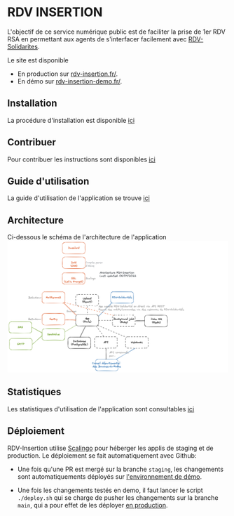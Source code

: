 # RDV INSERTION

L'objectif de ce service numérique public est de faciliter la prise de 1er RDV RSA en permettant aux agents
de s'interfacer facilement avec [RDV-Solidarites](https://github.com/betagouv/rdv-solidarites.fr).

Le site est disponible

- En production sur [rdv-insertion.fr/](https://rdv-insertion.fr/).
- En démo sur [rdv-insertion-demo.fr/](https://rdv-insertion-demo.fr/).

## Installation

La procédure d'installation est disponible [ici](https://github.com/betagouv/rdv-insertion/blob/staging/docs/INSTALL.md)

## Contribuer

Pour contribuer les instructions sont disponibles [ici](https://github.com/betagouv/rdv-insertion/blob/staging/docs/CONTRIBUTE.md)

## Guide d'utilisation

La guide d'utilisation de l'application se trouve [ici](https://rdv-insertion.gitbook.io/guide-dutilisation-rdv-insertion/)

## Architecture

Ci-dessous le schéma de l'architecture de l'application ![schema rdv-insertion](https://github.com/betagouv/rdv-insertion/blob/staging/docs/architecture_rdv-insertion.png)

## Statistiques

Les statistiques d'utilisation de l'application sont consultables [ici](https://rdv-insertion.fr/stats)

## Déploiement

RDV-Insertion utilise [Scalingo](https://scalingo.com/) pour héberger les applis de staging et de production. Le déploiement se fait automatiquement avec Github:

- Une fois qu'une PR est mergé sur la branche `staging`, les changements sont automatiquements déployés sur [l'environnement de démo](https://www.rdv-insertion-demo.fr).

- Une fois les changements testés en demo, il faut lancer le script `./deploy.sh` qui se charge de pusher les changements sur la branche `main`, qui a pour effet de les déployer [en production](https://www.rdv-insertion.fr).
